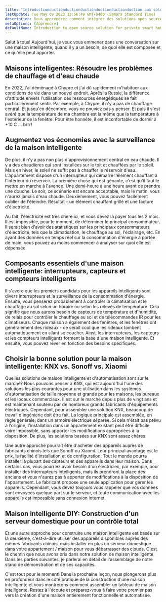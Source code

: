 ```yaml
---
title: "Introductionductionductionductionductionductionduction aux solutions open source pour les maisons intelligentes privées"
lastUpdate: Tue May 09 2023 13:56:49 GMT+0400 (Samara Standard Time)
description: Vous apprendrez comment intégrer des solutions open source avec des appareils intelligents bon marché pour rendre votre maison intelligente orientée vers la vie privée et non dépendante des clouds dans son fonctionnement.
metaOptions: [Apprendre]
defaultName: Introduction to open source solution for private smart homes
---
```


<LessonImages src="smart-home-intro/open-source-private-smart-home-intro.png" imageClasses="mb full" />

<RoboAcademyText>
  Salut à tous! Aujourd'hui, je veux vous emmener dans une conversation sur une maison intelligente, quand il y a un besoin, de quoi elle est composée et ce qu'elle peut apporter.
</RoboAcademyText>

## Maisons intelligentes: Résoudre les problèmes de chauffage et d'eau chaude

En 2022, j'ai déménagé à Chypre et j'ai dû rapidement m'habituer aux conditions de vie dans un nouvel endroit. Après la Russie, la différence d'attitude envers l'utilisation des ressources énergétiques se fait particulièrement sentir. Par exemple, à Chypre, il n'y a pas de chauffage central. Et jusqu'en décembre, vous ne pouviez pas y penser. Et puis il s'est avéré que la température de ma chambre est la même que la température à l'extérieur de la fenêtre. Pour être honnête, il est inconfortable de dormir à +10 С ... brrr!

## Augmentez vos économies avec la surveillance de la maison intelligente

De plus, il n'y a pas non plus d'approvisionnement central en eau chaude. Il y a des chaudières qui sont installées sur le toit et chauffées par le soleil. Mais en hiver, le soleil ne suffit pas à chauffer le réservoir d'eau. L'appartement dispose d'un interrupteur qui démarre l'élément chauffant à l'intérieur du réservoir. La première chose qui est gênante, c'est qu'il faut le mettre en marche à l'avance. Une demi-heure à une heure avant de prendre une douche. Le soir, ce scénario est encore acceptable, mais le matin, vous n'aurez jamais d'eau chaude. Deuxièmement, vous pouvez facilement oublier de l'éteindre. Résultat - un élément chauffant grillé et une facture d'électricité.

Au fait, l'électricité est très chère ici, et vous devez la payer tous les 2 mois. Il est impossible, pour le moment, de déterminer le principal consommateur. Il serait bien d'avoir des statistiques sur les principaux consommateurs d'électricité, tels que la climatisation, le chauffage au sol, l'éclairage, etc. En ayant des données en temps réel sur la consommation d'énergie à portée de main, vous pouvez au moins commencer à analyser sur quoi elle est dépensée.

## Composants essentiels d'une maison intelligente: interrupteurs, capteurs et compteurs intelligents

Il s'avère que les premiers candidats pour les appareils intelligents sont divers interrupteurs et la surveillance de la consommation d'énergie. Ensuite, vous penserez probablement à contrôler la climatisation et le chauffage au sol selon un horaire ou selon les relevés de température. Cela signifie que nous aurons besoin de capteurs de température et d'humidité, de relais pour contrôler le chauffage au sol et de télécommandes IR pour les climatiseurs. Chaque maison a également des fenêtres, et les fenêtres ont généralement des rideaux - ce serait cool que les rideaux tombent automatiquement en allant se coucher. Ainsi, les interrupteurs, les capteurs et les compteurs intelligents forment la base d'une maison intelligente. Et ensuite, vous pouvez rêver en fonction des besoins spécifiques.

## Choisir la bonne solution pour la maison intelligente: KNX vs. Sonoff vs. Xiaomi

Quelles solutions de maison intelligente et d'automatisation sont sur le marché? Nous pouvons penser à KNX, qui est aujourd'hui l'une des solutions les plus courantes pour une utilisation dans les systèmes d'automatisation de taille moyenne et grande pour les maisons, les bureaux et les locaux commerciaux. Il est sur le marché depuis plus de vingt ans et est maintenant soutenu par de nombreux grands fabricants d'équipements électriques. Cependant, pour assembler une solution KNX, beaucoup de travail d'ingénierie doit être fait. La logique principale est assemblée, en règle générale, dans un armoire électrique séparée. Si cela n'était pas prévu à l'origine, l'installation dans un appartement existant peut être difficile, voire impossible, sans apporter les modifications appropriées à la disposition. De plus, les solutions basées sur KNX sont assez chères.

Une autre approche pourrait être d'acheter des appareils auprès de fabricants chinois tels que Sonoff ou Xiaomi. Leur principal avantage est le prix, la facilité d'installation et de configuration. Tout le monde pourra installer la plupart des capteurs et des appareils dans leur maison. Dans certains cas, vous pourriez avoir besoin d'un électricien, par exemple, pour installer des interrupteurs intelligents, mais ils prendront la place des anciens et vous n'aurez pas à apporter de modifications à la disposition de l'appartement. Le fabricant propose une seule application pour gérer les appareils. Cependant, vous devez toujours vous rappeler que vos données sont envoyées quelque part sur le serveur, et toute communication avec les appareils est impossible sans connexion Internet.


## Maison intelligente DIY: Construction d'un serveur domestique pour un contrôle total

Et une autre approche pour construire une maison intelligente est basée sur la deuxième, c'est-à-dire utiliser des appareils disponibles auprès des mêmes fabricants chinois, mais installer en plus un serveur domestique dans votre appartement / maison pour vous débarrasser des clouds. C'est le chemin que nous avons pris dans notre solution de maison intelligente. Dans les parties suivantes, je parlerai en détail de l'assemblage de notre stand de démonstration et de ses capacités.

<RoboAcademyText fWeight="500">
  C'est tout pour le moment! Dans la prochaine leçon, nous plongerons plus en profondeur dans le côté pratique de la construction d'une maison intelligente et vous montrerons comment assembler un tableau de maison intelligente. Restez à l'écoute et préparez-vous à faire votre premier pas vers la création d'une maison entièrement fonctionnelle et automatisée.
</RoboAcademyText>
